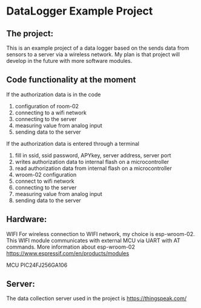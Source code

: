 DataLogger Example Project
==========================

The project:
------------
This is an example project of a data logger based on the sends data from sensors to a server via a wireless network. 
My plan is that project will develop in the future with more software modules.

Code functionality at the moment
---------------------------------
If the authorization data is in the code

1. configuration of room-02
2. connecting to a wifi network
3. connecting to the server
4. measuring value from analog input
5. sending data to the server

If the authorization data is entered through a terminal

1. fill in ssid, ssid password, APYkey, server address, server port
2. writes authorization data to internal flash on a microcontroller
3. read authorization data from internal flash on a microcontroller
4. wroom-02 configuration
5. connect to wifi network
6. connecting to the server
7. measuring value from analog input
8. sending data to the server

Hardware:
---------
WIFI
For wireless connection to WIFI network, my choice is  esp-wroom-02.
This WIFI module communicates with external MCU via UART with AT commands. 
More information about esp-wroom-02 https://www.espressif.com/en/products/modules

MCU
PIC24FJ256GA106

Server:
------
The data collection server used in the project is https://thingspeak.com/
